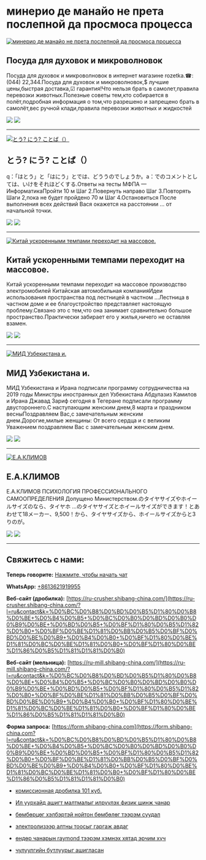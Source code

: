 # минерио де манайо не прета послепной да просмоса процесса

<a href="https://swt.shibang-china.com/?l=ru&img&k=%D0%BC%D0%B8%D0%BD%D0%B5%D1%80%D0%B8%D0%BE+%D0%B4%D0%B5+%D0%BC%D0%B0%D0%BD%D0%B0%D0%B9%D0%BE+%D0%BD%D0%B5+%D0%BF%D1%80%D0%B5%D1%82%D0%B0+%D0%BF%D0%BE%D1%81%D0%BB%D0%B5%D0%BF%D0%BD%D0%BE%D0%B9+%D0%B4%D0%B0+%D0%BF%D1%80%D0%BE%D1%81%D0%BC%D0%BE%D1%81%D0%B0+%D0%BF%D1%80%D0%BE%D1%86%D0%B5%D1%81%D1%81%D0%B0" target="_blank">![минерио де манайо не прета послепной да просмоса процесса](http://static.shibang-china.com/all-800x300/141.jpg)</a>

## Посуда для духовок и микроволновок
Посуда для духовок и микроволновок в интернет магазине rozetka.☎: (044) 22,344.Посуда для духовок и микроволновок,$ лучшие цены,быстрая доставка,☑ гарантия!Что нельзя брать в самолет,правила перевозки животных.Полезные советы тем,кто собирается в полёт,подробная информация о том,что разрешено и запрещено брать в самолёт,вес ручной клади,правила перевозки животных и жидкостей


<a href="https://whatsapp.shibangsoft.com/WhatsApp.php" target="_blank" title="WhatsApp">![](http://static.shibang-china.com/icon/whatsapp.png)</a> <a href="https://swt.shibang-china.com/?l=ru&icon&k=%D0%BC%D0%B8%D0%BD%D0%B5%D1%80%D0%B8%D0%BE+%D0%B4%D0%B5+%D0%BC%D0%B0%D0%BD%D0%B0%D0%B9%D0%BE+%D0%BD%D0%B5+%D0%BF%D1%80%D0%B5%D1%82%D0%B0+%D0%BF%D0%BE%D1%81%D0%BB%D0%B5%D0%BF%D0%BD%D0%BE%D0%B9+%D0%B4%D0%B0+%D0%BF%D1%80%D0%BE%D1%81%D0%BC%D0%BE%D1%81%D0%B0+%D0%BF%D1%80%D0%BE%D1%86%D0%B5%D1%81%D1%81%D0%B0" target="_blank">![](http://static.shibang-china.com/icon/chat-ru.png)</a>

---

<a href="https://swt.shibang-china.com/?l=ru&img&k=%D0%BC%D0%B8%D0%BD%D0%B5%D1%80%D0%B8%D0%BE+%D0%B4%D0%B5+%D0%BC%D0%B0%D0%BD%D0%B0%D0%B9%D0%BE+%D0%BD%D0%B5+%D0%BF%D1%80%D0%B5%D1%82%D0%B0+%D0%BF%D0%BE%D1%81%D0%BB%D0%B5%D0%BF%D0%BD%D0%BE%D0%B9+%D0%B4%D0%B0+%D0%BF%D1%80%D0%BE%D1%81%D0%BC%D0%BE%D1%81%D0%B0+%D0%BF%D1%80%D0%BE%D1%86%D0%B5%D1%81%D1%81%D0%B0" target="_blank">![とう? にう? ことば（）](http://static.shibang-china.com/all-800x300/315.jpg)</a>

## とう? にう? ことば（）
q：「はとう」と「はにう」とでは、どううのでしょうか。a：でのコメントとしては、いけをそれほどくする.Ответы на тесты МФПА — ИнформатикаПройти 10 м Шаг 2.Повернуть направо Шаг 3.Повторять Шаги 2,пока не будет пройдено 70 м Шаг 4.Остановиться После выполнения всех действий Вася окажется на расстоянии … от начальной точки.


<a href="https://whatsapp.shibangsoft.com/WhatsApp.php" target="_blank" title="WhatsApp">![](http://static.shibang-china.com/icon/whatsapp.png)</a> <a href="https://swt.shibang-china.com/?l=ru&icon&k=%D0%BC%D0%B8%D0%BD%D0%B5%D1%80%D0%B8%D0%BE+%D0%B4%D0%B5+%D0%BC%D0%B0%D0%BD%D0%B0%D0%B9%D0%BE+%D0%BD%D0%B5+%D0%BF%D1%80%D0%B5%D1%82%D0%B0+%D0%BF%D0%BE%D1%81%D0%BB%D0%B5%D0%BF%D0%BD%D0%BE%D0%B9+%D0%B4%D0%B0+%D0%BF%D1%80%D0%BE%D1%81%D0%BC%D0%BE%D1%81%D0%B0+%D0%BF%D1%80%D0%BE%D1%86%D0%B5%D1%81%D1%81%D0%B0" target="_blank">![](http://static.shibang-china.com/icon/chat-ru.png)</a>

---

<a href="https://swt.shibang-china.com/?l=ru&img&k=%D0%BC%D0%B8%D0%BD%D0%B5%D1%80%D0%B8%D0%BE+%D0%B4%D0%B5+%D0%BC%D0%B0%D0%BD%D0%B0%D0%B9%D0%BE+%D0%BD%D0%B5+%D0%BF%D1%80%D0%B5%D1%82%D0%B0+%D0%BF%D0%BE%D1%81%D0%BB%D0%B5%D0%BF%D0%BD%D0%BE%D0%B9+%D0%B4%D0%B0+%D0%BF%D1%80%D0%BE%D1%81%D0%BC%D0%BE%D1%81%D0%B0+%D0%BF%D1%80%D0%BE%D1%86%D0%B5%D1%81%D1%81%D0%B0" target="_blank">![Китай ускоренными темпами переходит на массовое.](http://static.shibang-china.com/all-800x300/814.jpg)</a>

## Китай ускоренными темпами переходит на массовое.
Китай ускоренными темпами переходит на массовое производство электромобилей Китайская автомобильная компанияИдеи использования пространства под лестницей в частном …Лестница в частном доме и ее благоустройство представляет настоящую проблему.Связано это с тем,что она занимает сравнительно большое пространство.Практически забирает его у жилья,ничего не оставляя взамен.


<a href="https://whatsapp.shibangsoft.com/WhatsApp.php" target="_blank" title="WhatsApp">![](http://static.shibang-china.com/icon/whatsapp.png)</a> <a href="https://swt.shibang-china.com/?l=ru&icon&k=%D0%BC%D0%B8%D0%BD%D0%B5%D1%80%D0%B8%D0%BE+%D0%B4%D0%B5+%D0%BC%D0%B0%D0%BD%D0%B0%D0%B9%D0%BE+%D0%BD%D0%B5+%D0%BF%D1%80%D0%B5%D1%82%D0%B0+%D0%BF%D0%BE%D1%81%D0%BB%D0%B5%D0%BF%D0%BD%D0%BE%D0%B9+%D0%B4%D0%B0+%D0%BF%D1%80%D0%BE%D1%81%D0%BC%D0%BE%D1%81%D0%B0+%D0%BF%D1%80%D0%BE%D1%86%D0%B5%D1%81%D1%81%D0%B0" target="_blank">![](http://static.shibang-china.com/icon/chat-ru.png)</a>

---

<a href="https://swt.shibang-china.com/?l=ru&img&k=%D0%BC%D0%B8%D0%BD%D0%B5%D1%80%D0%B8%D0%BE+%D0%B4%D0%B5+%D0%BC%D0%B0%D0%BD%D0%B0%D0%B9%D0%BE+%D0%BD%D0%B5+%D0%BF%D1%80%D0%B5%D1%82%D0%B0+%D0%BF%D0%BE%D1%81%D0%BB%D0%B5%D0%BF%D0%BD%D0%BE%D0%B9+%D0%B4%D0%B0+%D0%BF%D1%80%D0%BE%D1%81%D0%BC%D0%BE%D1%81%D0%B0+%D0%BF%D1%80%D0%BE%D1%86%D0%B5%D1%81%D1%81%D0%B0" target="_blank">![МИД Узбекистана и.](http://static.shibang-china.com/all-800x300/1381.jpg)</a>

## МИД Узбекистана и.
МИД Узбекистана и Ирана подписали программу сотрудничества на 2019 годы Министры иностранных дел Узбекистана Абдулазиз Камилов и Ирана Джавад Зариф сегодня в Тегеране подписали программу двустороннего.C наступающим женским днем,8 марта и праздником весныПоздравляем Вас,с замечательным женским днем.Дорогие,милые женщины: От всего сердца и с великим Уважением поздравляем Вас с замечательным женским днем.


<a href="https://whatsapp.shibangsoft.com/WhatsApp.php" target="_blank" title="WhatsApp">![](http://static.shibang-china.com/icon/whatsapp.png)</a> <a href="https://swt.shibang-china.com/?l=ru&icon&k=%D0%BC%D0%B8%D0%BD%D0%B5%D1%80%D0%B8%D0%BE+%D0%B4%D0%B5+%D0%BC%D0%B0%D0%BD%D0%B0%D0%B9%D0%BE+%D0%BD%D0%B5+%D0%BF%D1%80%D0%B5%D1%82%D0%B0+%D0%BF%D0%BE%D1%81%D0%BB%D0%B5%D0%BF%D0%BD%D0%BE%D0%B9+%D0%B4%D0%B0+%D0%BF%D1%80%D0%BE%D1%81%D0%BC%D0%BE%D1%81%D0%B0+%D0%BF%D1%80%D0%BE%D1%86%D0%B5%D1%81%D1%81%D0%B0" target="_blank">![](http://static.shibang-china.com/icon/chat-ru.png)</a>

---

<a href="https://swt.shibang-china.com/?l=ru&img&k=%D0%BC%D0%B8%D0%BD%D0%B5%D1%80%D0%B8%D0%BE+%D0%B4%D0%B5+%D0%BC%D0%B0%D0%BD%D0%B0%D0%B9%D0%BE+%D0%BD%D0%B5+%D0%BF%D1%80%D0%B5%D1%82%D0%B0+%D0%BF%D0%BE%D1%81%D0%BB%D0%B5%D0%BF%D0%BD%D0%BE%D0%B9+%D0%B4%D0%B0+%D0%BF%D1%80%D0%BE%D1%81%D0%BC%D0%BE%D1%81%D0%B0+%D0%BF%D1%80%D0%BE%D1%86%D0%B5%D1%81%D1%81%D0%B0" target="_blank">![Е.А.КЛИМОВ](http://static.shibang-china.com/all-800x300/630.jpg)</a>

## Е.А.КЛИМОВ
Е.А.КЛИМОВ ПСИХОЛОГИЯ ПРОФЕССИОНАЛЬНОГО САМООПРЕДЕЛЕНИЯ Допущено Министерством.のタイヤサイズやホイールサイズのなら、タイヤホ …のタイヤサイズとホイールサイズができます！とあわせて18メーカー、9,500！から、タイヤサイズから、ホイールサイズからと3りのが。


<a href="https://whatsapp.shibangsoft.com/WhatsApp.php" target="_blank" title="WhatsApp">![](http://static.shibang-china.com/icon/whatsapp.png)</a> <a href="https://swt.shibang-china.com/?l=ru&icon&k=%D0%BC%D0%B8%D0%BD%D0%B5%D1%80%D0%B8%D0%BE+%D0%B4%D0%B5+%D0%BC%D0%B0%D0%BD%D0%B0%D0%B9%D0%BE+%D0%BD%D0%B5+%D0%BF%D1%80%D0%B5%D1%82%D0%B0+%D0%BF%D0%BE%D1%81%D0%BB%D0%B5%D0%BF%D0%BD%D0%BE%D0%B9+%D0%B4%D0%B0+%D0%BF%D1%80%D0%BE%D1%81%D0%BC%D0%BE%D1%81%D0%B0+%D0%BF%D1%80%D0%BE%D1%86%D0%B5%D1%81%D1%81%D0%B0" target="_blank">![](http://static.shibang-china.com/icon/chat-ru.png)</a>

---
## Свяжитесь с нами:

**Теперь говорите:** [Нажмите, чтобы начать чат](https://swt.shibang-china.com?l=ru&contact&k=%D0%BC%D0%B8%D0%BD%D0%B5%D1%80%D0%B8%D0%BE+%D0%B4%D0%B5+%D0%BC%D0%B0%D0%BD%D0%B0%D0%B9%D0%BE+%D0%BD%D0%B5+%D0%BF%D1%80%D0%B5%D1%82%D0%B0+%D0%BF%D0%BE%D1%81%D0%BB%D0%B5%D0%BF%D0%BD%D0%BE%D0%B9+%D0%B4%D0%B0+%D0%BF%D1%80%D0%BE%D1%81%D0%BC%D0%BE%D1%81%D0%B0+%D0%BF%D1%80%D0%BE%D1%86%D0%B5%D1%81%D1%81%D0%B0)

**WhatsApp:**  [+8613621919955](https://whatsapp.shibangsoft.com/WhatsApp.php)

**Веб-сайт (дробилка):** [https://ru-crusher.shibang-china.com/](https://ru-crusher.shibang-china.com/?l=ru&contact&k=%D0%BC%D0%B8%D0%BD%D0%B5%D1%80%D0%B8%D0%BE+%D0%B4%D0%B5+%D0%BC%D0%B0%D0%BD%D0%B0%D0%B9%D0%BE+%D0%BD%D0%B5+%D0%BF%D1%80%D0%B5%D1%82%D0%B0+%D0%BF%D0%BE%D1%81%D0%BB%D0%B5%D0%BF%D0%BD%D0%BE%D0%B9+%D0%B4%D0%B0+%D0%BF%D1%80%D0%BE%D1%81%D0%BC%D0%BE%D1%81%D0%B0+%D0%BF%D1%80%D0%BE%D1%86%D0%B5%D1%81%D1%81%D0%B0)

**Веб-сайт (мельница):** [https://ru-mill.shibang-china.com/](https://ru-mill.shibang-china.com/?l=ru&contact&k=%D0%BC%D0%B8%D0%BD%D0%B5%D1%80%D0%B8%D0%BE+%D0%B4%D0%B5+%D0%BC%D0%B0%D0%BD%D0%B0%D0%B9%D0%BE+%D0%BD%D0%B5+%D0%BF%D1%80%D0%B5%D1%82%D0%B0+%D0%BF%D0%BE%D1%81%D0%BB%D0%B5%D0%BF%D0%BD%D0%BE%D0%B9+%D0%B4%D0%B0+%D0%BF%D1%80%D0%BE%D1%81%D0%BC%D0%BE%D1%81%D0%B0+%D0%BF%D1%80%D0%BE%D1%86%D0%B5%D1%81%D1%81%D0%B0)

**Форма запроса:** [https://form.shibang-china.com](https://form.shibang-china.com?l=ru&contact&k=%D0%BC%D0%B8%D0%BD%D0%B5%D1%80%D0%B8%D0%BE+%D0%B4%D0%B5+%D0%BC%D0%B0%D0%BD%D0%B0%D0%B9%D0%BE+%D0%BD%D0%B5+%D0%BF%D1%80%D0%B5%D1%82%D0%B0+%D0%BF%D0%BE%D1%81%D0%BB%D0%B5%D0%BF%D0%BD%D0%BE%D0%B9+%D0%B4%D0%B0+%D0%BF%D1%80%D0%BE%D1%81%D0%BC%D0%BE%D1%81%D0%B0+%D0%BF%D1%80%D0%BE%D1%86%D0%B5%D1%81%D1%81%D0%B0)

* [комиссионная дробилка 101 куб.](../126/%D0%BA%D0%BE%D0%BC%D0%B8%D1%81%D1%81%D0%B8%D0%BE%D0%BD%D0%BD%D0%B0%D1%8F%20%D0%B4%D1%80%D0%BE%D0%B1%D0%B8%D0%BB%D0%BA%D0%B0%20101%20%D0%BA%D1%83%D0%B1..md)

* [Ил уурхайд ашигт малтмалыг илрүүлэх физик шинж чанар](../128/%D0%98%D0%BB%20%D1%83%D1%83%D1%80%D1%85%D0%B0%D0%B9%D0%B4%20%D0%B0%D1%88%D0%B8%D0%B3%D1%82%20%D0%BC%D0%B0%D0%BB%D1%82%D0%BC%D0%B0%D0%BB%D1%8B%D0%B3%20%D0%B8%D0%BB%D1%80%D2%AF%D2%AF%D0%BB%D1%8D%D1%85%20%D1%84%D0%B8%D0%B7%D0%B8%D0%BA%20%D1%88%D0%B8%D0%BD%D0%B6%20%D1%87%D0%B0%D0%BD%D0%B0%D1%80.md)

* [бөмбөрцөг хэлбэртэй нойтон бөмбөлөг тээрэм суудал](../130/%D0%B1%D3%A9%D0%BC%D0%B1%D3%A9%D1%80%D1%86%D3%A9%D0%B3%20%D1%85%D1%8D%D0%BB%D0%B1%D1%8D%D1%80%D1%82%D1%8D%D0%B9%20%D0%BD%D0%BE%D0%B9%D1%82%D0%BE%D0%BD%20%D0%B1%D3%A9%D0%BC%D0%B1%D3%A9%D0%BB%D3%A9%D0%B3%20%D1%82%D1%8D%D1%8D%D1%80%D1%8D%D0%BC%20%D1%81%D1%83%D1%83%D0%B4%D0%B0%D0%BB.md)

* [электролизээр алтны тоосыг гаргаж авдаг](../128/%D1%8D%D0%BB%D0%B5%D0%BA%D1%82%D1%80%D0%BE%D0%BB%D0%B8%D0%B7%D1%8D%D1%8D%D1%80%20%D0%B0%D0%BB%D1%82%D0%BD%D1%8B%20%D1%82%D0%BE%D0%BE%D1%81%D1%8B%D0%B3%20%D0%B3%D0%B0%D1%80%D0%B3%D0%B0%D0%B6%20%D0%B0%D0%B2%D0%B4%D0%B0%D0%B3.md)

* [өндөр чанарын raymond тээрэм хэмнэх хятад эрчим хүч](../130/%D3%A9%D0%BD%D0%B4%D3%A9%D1%80%20%D1%87%D0%B0%D0%BD%D0%B0%D1%80%D1%8B%D0%BD%20raymond%20%D1%82%D1%8D%D1%8D%D1%80%D1%8D%D0%BC%20%D1%85%D1%8D%D0%BC%D0%BD%D1%8D%D1%85%20%D1%85%D1%8F%D1%82%D0%B0%D0%B4%20%D1%8D%D1%80%D1%87%D0%B8%D0%BC%20%D1%85%D2%AF%D1%87.md)

* [чулуулгийн бутлуурыг ашигласан](../126/%D1%87%D1%83%D0%BB%D1%83%D1%83%D0%BB%D0%B3%D0%B8%D0%B9%D0%BD%20%D0%B1%D1%83%D1%82%D0%BB%D1%83%D1%83%D1%80%D1%8B%D0%B3%20%D0%B0%D1%88%D0%B8%D0%B3%D0%BB%D0%B0%D1%81%D0%B0%D0%BD.md)